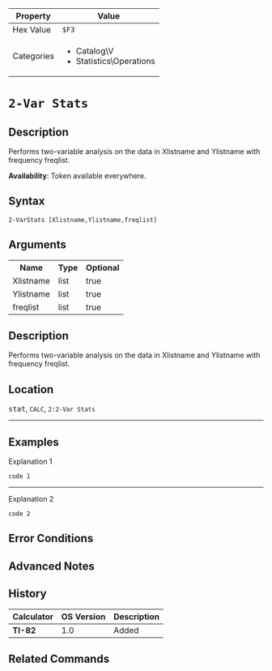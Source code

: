 | Property      | Value |
|---------------|-------|
| Hex Value     | `$F3`|
| Categories    | <ul><li>Catalog\V</li><li>Statistics\Operations</li></ul> |

# `2-Var Stats `

## Description
Performs two-variable analysis on the data in Xlistname and Ylistname with frequency freqlist.


<b>Availability</b>: Token available everywhere.

## Syntax
`2-VarStats [Xlistname,Ylistname,freqlist]`

## Arguments
<table>
<tr><th>Name</th><th>Type</th><th>Optional</th></tr>

<tr><td>Xlistname</td><td>list</td><td>true</td></tr>

<tr><td>Ylistname</td><td>list</td><td>true</td></tr>

<tr><td>freqlist</td><td>list</td><td>true</td></tr>

</table>

## Description
Performs two-variable analysis on the data in Xlistname and Ylistname with frequency freqlist.

## Location
<kbd>stat</kbd>, `CALC`, `2:2-Var Stats`
<hr>

## Examples

Explanation 1
```ti-basic
code 1
```
---
Explanation 2
```ti-basic
code 2
```

## Error Conditions


## Advanced Notes


## History
| Calculator | OS Version | Description |
|------------|------------|-------------|
| <b>TI-82</b> | 1.0 | Added

## Related Commands

    